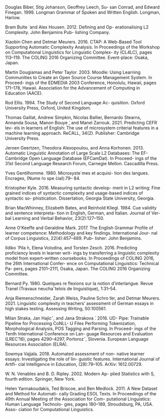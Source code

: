 Douglas Biber, Stig Johanson, Geoffrey Leech, Su- san Conrad, and Edward Finegan. 1999. Longman Grammar of Spoken and Written English. Longman, Harlow.

Bram Bulte ́ and Alex Housen. 2012. Defining and Op- erationalising L2 Complexity. John Benjamins Pub- lishing Company.

Xiaobin Chen and Detmar Meurers. 2016. CTAP: A Web-Based Tool Supporting Automatic Complexity Analysis. In Proceedings of the Workshop on Computational Linguistics for Linguistic Complex- ity (CL4LC), pages 113–119. The COLING 2016 Organizing Committee. Event-place: Osaka, Japan.

Martin Dougiamas and Peter Taylor. 2003. Moodle: Using Learning Communities to Create an Open Source Course Management System. In Proceed- ings of the EDMEDIA 2003 Conference, Honolulu, Hawaii, pages 171–178, Hawaii. Association for the Advancement of Computing in Education (AACE).

Rod Ellis. 1994. The Study of Second Language Ac- quisition. Oxford University Press, Oxford, United Kingdom.

Thomas Gaillat, Andrew Simpkin, Nicolas Ballier, Bernardo Stearns, Annanda Sousa, Manon Bouye ́, and Manel Zarrouk. 2021. Predicting CEFR lev- els in learners of English: The use of microsystem criterial features in a machine learning approach. ReCALL, 34(2). Publisher: Cambridge University Press.

Jeroen Geertzen, Theodora Alexopoulou, and Anna Korhonen. 2013. Automatic Linguistic Annotation of Large Scale L2 Databases: The EF-Cambridge Open Language Database (EFCamDat). In Proceed- ings of the 31st Second Language Research Forum, Carnegie Mellon. Cascadilla Press.

Yves Gentilhomme. 1980. Microsyste`mes et acquisi- tion des langues. Encrages, (Nume ́ro spe ́cial):79– 84.

Kristopher Kyle. 2016. Measuring syntactic develop- ment in L2 writing: Fine grained indices of syntactic complexity and usage-based indices of syntactic so- phistication. Dissertation, Georgia State University, Georgia.

Brian MacWhinney, Elizabeth Bates, and Reinhold Kliegl. 1984. Cue validity and sentence interpreta- tion in English, German, and Italian. Journal of Ver- bal Learning and Verbal Behavior, 23(2):127–150.

Anne O’Keeffe and Geraldine Mark. 2017. The English Grammar Profile of learner competence: Methodology and key findings. International Jour- nal of Corpus Linguistics, 22(4):457–489. Pub- lisher: John Benjamins.

Ildiko ́ Pila ́n, Elena Volodina, and Torsten Zesch. 2016. Predicting proficiency levels in learner writ- ings by transferring a linguistic complexity model from expert-written coursebooks. In Proceedings of COLING 2016, the 26th International Confer- ence on Computational Linguistics: Technical Pa- pers, pages 2101–2111, Osaka, Japan. The COLING 2016 Organizing Committee.

Bernard Py. 1980. Quelques re ́flexions sur la notion d’interlangue. Revue Tranel (Travaux neuchaˆtelois de linguistique), 1:31–54.

Anja Riemenschneider, Zarah Weiss, Pauline Schro ̈ter, and Detmar Meurers. 2021. Linguistic complexity in teachers’ assessment of German essays in high stakes testing. Assessing Writing, 50:100561.

Milan Straka, Jan Hajicˇ, and Jana Strakova ́. 2016. UD- Pipe: Trainable Pipeline for Processing CoNLL- U Files Performing Tokenization, Morphological Analysis, POS Tagging and Parsing. In Proceed- ings of the Tenth International Conference on Lan- guage Resources and Evaluation (LREC’16), pages 4290–4297, Portorozˇ, Slovenia. European Language Resources Association (ELRA).

Sowmya Vajjala. 2018. Automated assessment of non- native learner essays: Investigating the role of lin- guistic features. International Journal of Artifi- cial Intelligence in Education, (28):79–105. ArXiv: 1612.00729.

W. N. Venables and B. D. Ripley. 2002. Modern Ap- plied Statistics with S, fourth edition. Springer, New York.

Helen Yannakoudakis, Ted Briscoe, and Ben Medlock. 2011. A New Dataset and Method for Automati- cally Grading ESOL Texts. In Proceedings of the 49th Annual Meeting of the Association for Com- putational Linguistics: Human Language Technolo- gies, pages 180–189, Stroudsburg, PA, USA. Asso- ciation for Computational Linguistics.

